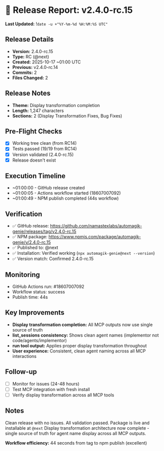 # 🚀 Release Report: v2.4.0-rc.15
**Last Updated:** !`date -u +"%Y-%m-%d %H:%M:%S UTC"`
## Release Details
- **Version:** 2.4.0-rc.15
- **Type:** RC (@next)
- **Created:** 2025-10-17 ~01:00 UTC
- **Previous:** v2.4.0-rc.14
- **Commits:** 2
- **Files Changed:** 2

## Release Notes
- **Theme:** Display transformation completion
- **Length:** 1,247 characters
- **Sections:** 2 (Display Transformation Fixes, Bug Fixes)

## Pre-Flight Checks
- [x] Working tree clean (from RC14)
- [x] Tests passed (19/19 from RC14)
- [x] Version validated (2.4.0-rc.15)
- [x] Release doesn't exist

## Execution Timeline
- ~01:00:00 - GitHub release created
- ~01:00:05 - Actions workflow started (18607007092)
- ~01:00:49 - NPM publish completed (44s workflow)

## Verification
- ✅ GitHub release: https://github.com/namastexlabs/automagik-genie/releases/tag/v2.4.0-rc.15
- ✅ NPM package: https://www.npmjs.com/package/automagik-genie/v/2.4.0-rc.15
- ✅ Published to: @next
- ✅ Installation: Verified working (`npx automagik-genie@next --version`)
- ✅ Version match: Confirmed 2.4.0-rc.15

## Monitoring
- GitHub Actions run: #18607007092
- Workflow status: success
- Publish time: 44s

## Key Improvements
- **Display transformation completion:** All MCP outputs now use single source of truth
- **list_sessions consistency:** Shows clean agent names (implementor not code/agents/implementor)
- **run tool output:** Applies proper display transformation throughout
- **User experience:** Consistent, clean agent naming across all MCP interactions

## Follow-up
- [ ] Monitor for issues (24-48 hours)
- [ ] Test MCP integration with fresh install
- [ ] Verify display transformation across all MCP tools

## Notes
Clean release with no issues. All validation passed. Package is live and
installable at `@next` Display transformation architecture now complete - single
source of truth for agent name display across all MCP outputs.

**Workflow efficiency:** 44 seconds from tag to npm publish (excellent)
